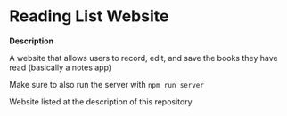 # Reading List Website

**Description**

A website that allows users to record, edit, and save the books they have read (basically a notes app)

Make sure to also run the server with ```npm run server```

Website listed at the description of this repository
